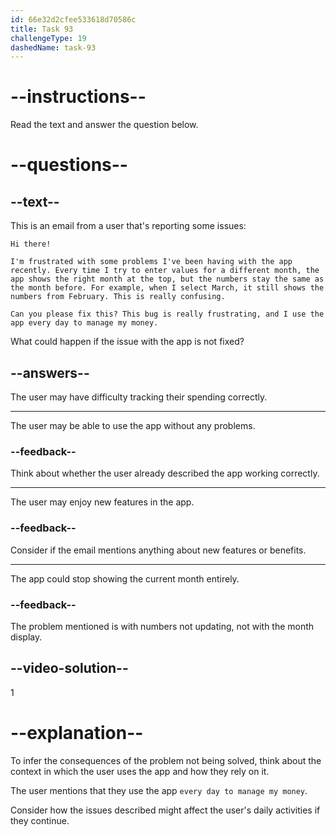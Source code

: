 ```yaml
---
id: 66e32d2cfee533618d70586c
title: Task 93
challengeType: 19
dashedName: task-93
---
```


<!--READING-->

# --instructions--

Read the text and answer the question below.

# --questions--

## --text--

This is an email from a user that's reporting some issues:

`Hi there!`

`I'm frustrated with some problems I've been having with the app recently. Every time I try to enter values for a different month, the app shows the right month at the top, but the numbers stay the same as the month before. For example, when I select March, it still shows the numbers from February. This is really confusing.`

`Can you please fix this? This bug is really frustrating, and I use the app every day to manage my money.`

What could happen if the issue with the app is not fixed?

## --answers--

The user may have difficulty tracking their spending correctly.

---

The user may be able to use the app without any problems.

### --feedback--

Think about whether the user already described the app working correctly.

---

The user may enjoy new features in the app.

### --feedback--

Consider if the email mentions anything about new features or benefits.

---

The app could stop showing the current month entirely.

### --feedback--

The problem mentioned is with numbers not updating, not with the month display.

## --video-solution--

1

# --explanation--

To infer the consequences of the problem not being solved, think about the context in which the user uses the app and how they rely on it.

The user mentions that they use the app `every day to manage my money`.

Consider how the issues described might affect the user's daily activities if they continue.
